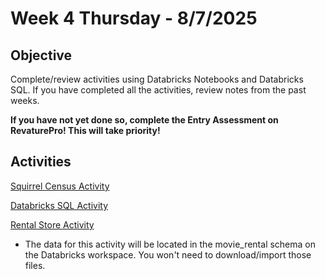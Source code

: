 # Week 4 Thursday - 8/7/2025

## Objective  

Complete/review activities using Databricks Notebooks and Databricks SQL. If you have completed all the activities, review notes from the past weeks.

**If you have not yet done so, complete the Entry Assessment on RevaturePro! This will take priority!**

## Activities

[Squirrel Census Activity](./../Day%203/squirrel_census_activity.md)

[Databricks SQL Activity](./../Day%202/Databricks_SQL_Activity_2.md)

[Rental Store Activity](./../../Week%203/Day%205/Pyspark_DF_Activity/Spark_Activity.md)
- The data for this activity will be located in the movie_rental schema on the Databricks workspace. You won't need to download/import those files.

